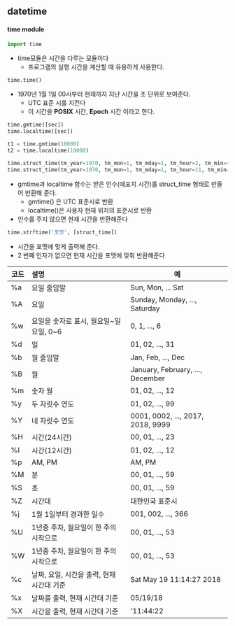 ## datetime

#### time module

```python
import time
```



- time모듈은 시간을 다루는 모듈이다
  - 프로그램의 실행 시간을 계산할 때 유용하게 사용한다.



```
time.time()
```

- 1970년 1월 1일 00시부터 현재까지 지난 시간을 초 단위로 보여준다.
  - UTC 표준 시를 지킨다
  - 이 시간을 **POSIX** 시간, **Epoch** 시간 이라고 한다. 



```python
time.gmtime([sec])
time.localtime([sec])

t1 = time.gmtime(10000)
t2 = time.localtime(10000)

time.struct_time(tm_year=1970, tm_mon=1, tm_mday=1, tm_hour=2, tm_min=46, tm_sec=40, tm_wday=3, tm_yday=1, tm_isdst=0)
time.struct_time(tm_year=1970, tm_mon=1, tm_mday=1, tm_hour=11, tm_min=46, tm_sec=40, tm_wday=3, tm_yday=1, tm_isdst=0)
```



- gmtime과 localtime 함수는 받은 인수(에포치 시간)를 struct_time 형태로 만들어 반환해 준다. 
  - gmtime() 은 UTC 표준시로 반환
  - localtime()은 사용자 현재 위치의 표준시로 반환
- 인수를 주지 않으면 현재 시간을 반환해준다

```python
time.strftime('포멧', [struct_time])
```

- 시간을 포멧에 맞게 출력해 준다.
- 2 번째 인자가 없으면 현재 시간을 포멧에 맞춰 반환해준다

| 코드 | 설명                                      | 예                                |
| ---- | :---------------------------------------- | --------------------------------- |
| %a   | 요일 줄임말                               | Sun, Mon, ... Sat                 |
| %A   | 요일                                      | Sunday, Monday, ..., Saturday     |
| %w   | 요일을 숫자로 표시, 월요일~일요일, 0~6    | 0, 1, ..., 6                      |
| %d   | 일                                        | 01, 02, ..., 31                   |
| %b   | 월 줄임말                                 | Jan, Feb, ..., Dec                |
| %B   | 월                                        | January, February, …, December    |
| %m   | 숫자 월                                   | 01, 02, ..., 12                   |
| %y   | 두 자릿수 연도                            | 01, 02, ..., 99                   |
| %Y   | 네 자릿수 연도                            | 0001, 0002, ..., 2017, 2018, 9999 |
| %H   | 시간(24시간)                              | 00, 01, ..., 23                   |
| %I   | 시간(12시간)                              | 01, 02, ..., 12                   |
| %p   | AM, PM                                    | AM, PM                            |
| %M   | 분                                        | 00, 01, ..., 59                   |
| %S   | 초                                        | 00, 01, ..., 59                   |
| %Z   | 시간대                                    | 대한민국 표준시                   |
| %j   | 1월 1일부터 경과한 일수                   | 001, 002, ..., 366                |
| %U   | 1년중 주차, 월요일이 한 주의 시작으로     | 00, 01, ..., 53                   |
| %W   | 1년중 주차, 월요일이 한 주의 시작으로     | 00, 01, ..., 53                   |
| %c   | 날짜, 요일, 시간을 출력, 현재 시간대 기준 | Sat May 19 11:14:27 2018          |
| %x   | 날짜를 출력, 현재 시간대 기준             | 05/19/18                          |
| %X   | 시간을 출력, 현재 시간대 기준             | '11:44:22                         |

